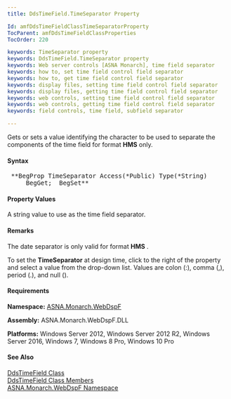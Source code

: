 ```yaml
---
title: DdsTimeField.TimeSeparator Property

Id: amfDdsTimeFieldClassTimeSeparatorProperty
TocParent: amfDdsTimeFieldClassProperties
TocOrder: 220

keywords: TimeSeparator property
keywords: DdsTimeField.TimeSeparator property
keywords: Web server controls [ASNA Monarch], time field separator
keywords: how to, set time field control field separator
keywords: how to, get time field control field separator
keywords: display files, setting time field control field separator
keywords: display files, getting time field control field separator
keywords: web controls, setting time field control field separator
keywords: web controls, getting time field control field separator
keywords: field controls, time field, subfield separator

---
```


Gets or sets a value identifying the character to be used to separate the components of the time field for format **HMS** only. 

#### Syntax
<pre class="prettyprint"> **BegProp TimeSeparator Access(*Public) Type(*String)
     BegGet;  BegSet** </pre>

#### Property Values
A string value to use as the time field separator.

#### Remarks
The date separator is only valid for format **HMS** .

To set the **TimeSeparator** at design time, click to the right of the property and select a value from the drop-down list. Values are colon (:), comma (,), period (.), and null ().

#### Requirements
**Namespace:** [ASNA.Monarch.WebDspF](amfWebDspFNamespace.html)

**Assembly:** ASNA.Monarch.WebDspF.DLL

**Platforms:** Windows Server 2012, Windows Server 2012 R2, Windows Server 2016, Windows 7, Windows 8 Pro, Windows 10 Pro

#### See Also
[ DdsTimeField Class](amfDdsTimeFieldClass.html) <br /> [ DdsTimeField Class Members](amfDdsTimeFieldClassMembers.html) <br /> [ ASNA.Monarch.WebDspF Namespace](amfWebDspFNamespace.html) 
